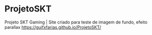 # ProjetoSKT
Projeto SKT Gaming
| Site criado para teste de imagem de fundo, efeito parallax https://guifxfarias.github.io/ProjetoSKT/
